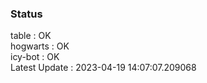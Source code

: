 ### Status


table : OK  
hogwarts : OK  
icy-bot : OK  
Latest Update : 2023-04-19 14:07:07.209068

